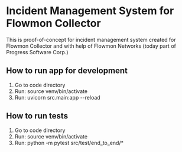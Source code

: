 # Incident Management System for Flowmon Collector
This is proof-of-concept for incident management system created for Flowmon Collector and with help of Flowmon Networks (today part of Progress Software Corp.)

## How to run app for development
1) Go to code directory
2) Run: source venv/bin/activate
3) Run: uvicorn src.main:app --reload

## How to run tests
1) Go to code directory
2) Run: source venv/bin/activate
3) Run: python -m pytest src/test/end_to_end/*


